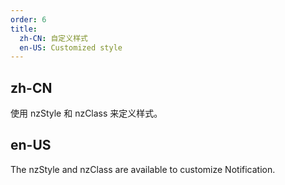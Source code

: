 ```yaml
---
order: 6
title:
  zh-CN: 自定义样式
  en-US: Customized style
---
```


## zh-CN

使用 nzStyle 和 nzClass 来定义样式。

## en-US

The nzStyle and nzClass are available to customize Notification.
